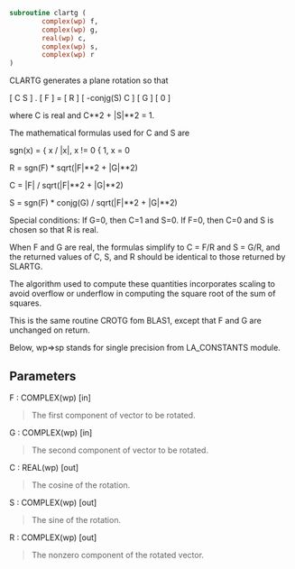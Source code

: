 ```fortran
subroutine clartg (
		complex(wp) f,
		complex(wp) g,
		real(wp) c,
		complex(wp) s,
		complex(wp) r
)
```

CLARTG generates a plane rotation so that

[  C         S  ] . [ F ]  =  [ R ]
[ -conjg(S)  C  ]   [ G ]     [ 0 ]

where C is real and C**2 + |S|**2 = 1.

The mathematical formulas used for C and S are

sgn(x) = {  x / |x|,   x != 0
{  1,         x  = 0

R = sgn(F) * sqrt(|F|**2 + |G|**2)

C = |F| / sqrt(|F|**2 + |G|**2)

S = sgn(F) * conjg(G) / sqrt(|F|**2 + |G|**2)

Special conditions:
If G=0, then C=1 and S=0.
If F=0, then C=0 and S is chosen so that R is real.

When F and G are real, the formulas simplify to C = F/R and
S = G/R, and the returned values of C, S, and R should be
identical to those returned by SLARTG.

The algorithm used to compute these quantities incorporates scaling
to avoid overflow or underflow in computing the square root of the
sum of squares.

This is the same routine CROTG fom BLAS1, except that
F and G are unchanged on return.

Below, wp=>sp stands for single precision from LA_CONSTANTS module.

## Parameters
F : COMPLEX(wp) [in]
> The first component of vector to be rotated.

G : COMPLEX(wp) [in]
> The second component of vector to be rotated.

C : REAL(wp) [out]
> The cosine of the rotation.

S : COMPLEX(wp) [out]
> The sine of the rotation.

R : COMPLEX(wp) [out]
> The nonzero component of the rotated vector.
